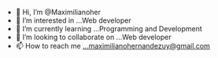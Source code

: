 - 👋 Hi, I’m @Maximilianoher
- 👀 I’m interested in ...Web developer
- 🌱 I’m currently learning ...Programming and Development
- 💞️ I’m looking to collaborate on ...Web developer
- 📫 How to reach me ...maximilianohernandezuy@gmail.com

<!---
Maximilianoher/Maximilianoher is a ✨ special ✨ repository because its `README.md` (this file) appears on your GitHub profile.
You can click the Preview link to take a look at your changes.
--->

